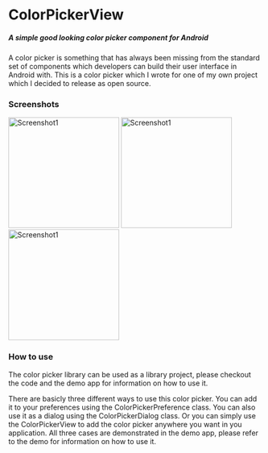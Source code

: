 # ColorPickerView
##### A simple good looking color picker component for Android

A color picker is something that has always been missing from the standard set of components which developers can build their user interface in Android with. This is a color picker which I wrote for one of my own project which I decided to release as open source.

### Screenshots
<img src="https://cloud.githubusercontent.com/assets/5458667/7512134/f4b4560c-f4aa-11e4-82bd-a9f89f0ba70d.png" alt="Screenshot1" width="220">
<img src="https://cloud.githubusercontent.com/assets/5458667/7512136/f8c5a534-f4aa-11e4-9616-cf7f4df5b2fe.png" alt="Screenshot1" width="220">
<img src="https://cloud.githubusercontent.com/assets/5458667/7512139/fbca63f0-f4aa-11e4-93ba-908652ee43d3.png" alt="Screenshot1" width="220">

### How to use
The color picker library can be used as a library project, please checkout the code and the demo app for information on how to use it.

There are basicly three different ways to use this color picker. You can add it to your preferences using the ColorPickerPreference class. You can also use it as a dialog using the ColorPickerDialog class. Or you can simply use the ColorPickerView to add the color picker anywhere you want in you application. All three cases are demonstrated in the demo app, please refer to the demo for information on how to use it.
